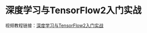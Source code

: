 # 深度学习与TensorFlow2入门实战

视频教程链接：[深度学习与TensorFlow2入门实战](https://study.163.com/course/courseMain.htm?share=2&shareId=480000001847407&courseId=1209092816&_trace_c_p_k2_=10515f5942ba46b5a4ec1c30a46b0269)
